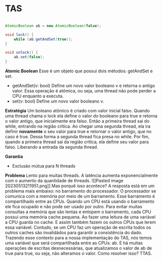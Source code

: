 # TAS

```java

AtomicBoolean ab = new AtomicBoolean(false);

void lock() {
	while (ab.getAndSet(true));
}

void unlock() {
	ab.set(false);
}

```

**Atomic Boolean**
Esse é um objeto que possui dois métodos: getAndSet e set.
- getAndSet(v: bool)
  Define um novo valor booleano v e retorna o antigo valor. Essa operação é atômica, ou seja, uma thread não pode perder a CPU enquanto a executa.
- set(v: bool)
  Define um novo valor booleano v.

**Estratégia**
Um boleano atômico é criado com valor inicial falso. Quando uma thread chama o lock ela define o valor do booleano para true e retorna o valor antigo, que inicialmente era falso. Então a primeira thread sai do while, entrando na região crítica. Ao chegar uma segunda thread, ela ira definir **novamente** o seu valor para true e retornar o valor antigo, que no caso é true. Dessa forma a segunda thread fica presa no while. Por fim, quando a primeira thread sai da região crítica, ela define seu valor para falso. Liberando a entrada da segunda thread.

**Garantia**
- Exclusão mútua para N threads

**Problema**
	Lento para muitas threads. A latência aumenta exponencialmente com o aumento da quantidade de threads.
	![[Pasted image 20230513211951.png]]
	Mas porquê isso acontece?
	A resposta está em um problema mais embaixo: no barramento do processador.
	O processador se comunica com a memória por meio de um barramento.
	Esse barramento é compartilhado entre as CPUs.
	Quando um CPU está usando o barramento ele fica ocupado e não pode ser usado por outro.
	Para evitar muitas consultas a memória que são lentas e entopem o barramento, cada CPU possui uma memória cache pequena. Ao fazer uma leitura de uma variável a CPU guarda no cache. E assim também fazem os outros CPUs que lerem essa variável. Contudo, se um CPU faz um operação de escrita todos os outros caches são invalidádos para garantir a consistência do dado. Trazendo esse contexto para a nossa implementação do TAS, nós temos uma variável que será compartilhada entre as CPUs: ab. E há muitas operações de escritas desnecessárias, que atualizamos o valor de ab de true para true, ou seja, não alteramos o valor. Como resolver isso? TTAS.


